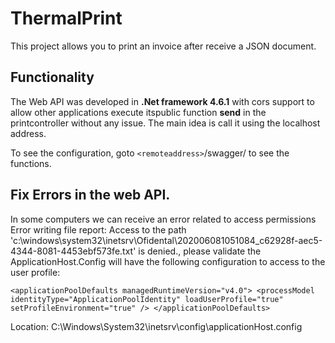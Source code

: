 ﻿# ThermalPrint
This project allows you to print an invoice after receive a JSON document.
## Functionality
The Web API was developed in **.Net framework 4.6.1** with cors support to allow other applications execute itspublic function **send** in the printcontroller without any issue. The main idea is call it using the localhost address.

To see the configuration, goto `<remoteaddress>`/swagger/ to see the functions.

## Fix Errors in the web API.
In some computers we can receive an error related to access permissions Error writing file report: Access to the path 'c:\windows\system32\inetsrv\Ofidental\202006081051084_c62928f-aec5-4344-8081-4453ebf573fe.txt' is denied., please validate the ApplicationHost.Config will have the following configuration to access to the user profile:

`<applicationPoolDefaults managedRuntimeVersion="v4.0">
  <processModel identityType="ApplicationPoolIdentity" loadUserProfile="true" setProfileEnvironment="true" />
</applicationPoolDefaults>`

Location: C:\Windows\System32\inetsrv\config\applicationHost.config
